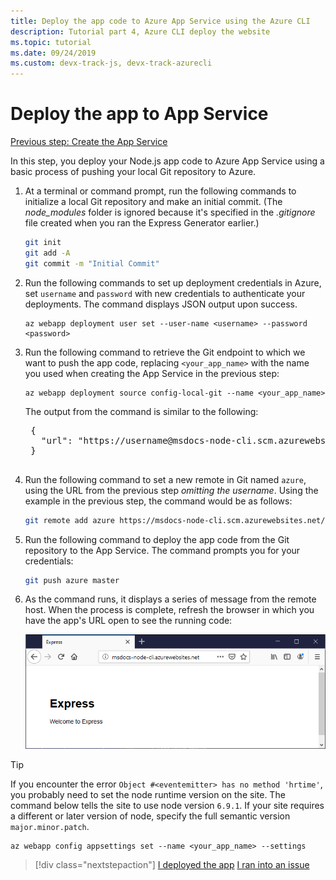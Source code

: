 ```yaml
---
title: Deploy the app code to Azure App Service using the Azure CLI
description: Tutorial part 4, Azure CLI deploy the website
ms.topic: tutorial
ms.date: 09/24/2019
ms.custom: devx-track-js, devx-track-azurecli
---
```


# Deploy the app to App Service

[Previous step: Create the App Service](tutorial-vscode-azure-cli-node-03.md)

In this step, you deploy your Node.js app code to Azure App Service using a basic process of pushing your local Git repository to Azure.

1. At a terminal or command prompt, run the following commands to initialize a local Git repository and make an initial commit. (The *node_modules* folder is ignored because it's specified in the *.gitignore* file created when you ran the Express Generator earlier.)

    ```bash
    git init
    git add -A
    git commit -m "Initial Commit"
    ```

1. Run the following commands to set up deployment credentials in Azure, set `username` and `password` with new credentials to authenticate your deployments. The command displays JSON output upon success.

    ```azurecli
    az webapp deployment user set --user-name <username> --password <password>
    ```

1. Run the following command to retrieve the Git endpoint to which we want to push the app code, replacing `<your_app_name>` with the name you used when creating the App Service in the previous step:

    ```azurecli
    az webapp deployment source config-local-git --name <your_app_name>
    ```

    The output from the command is similar to the following:

    <pre>
    {
      "url": "https://username@msdocs-node-cli.scm.azurewebsites.net/msdocs-node-cli.git"
    }
    </pre>

1. Run the following command to set a new remote in Git named `azure`, using the URL from the previous step *omitting the username*. Using the example in the previous step, the command would be as follows:

    ```bash
    git remote add azure https://msdocs-node-cli.scm.azurewebsites.net/msdocs-node-cli.git
    ```

1. Run the following command to deploy the app code from the Git repository to the App Service. The command prompts you for your credentials:

    ```bash
    git push azure master
    ```

1. As the command runs, it displays a series of message from the remote host. When the process is complete, refresh the browser in which you have the app's URL open to see the running code:

    ![App code running on Azure](media/azure-cli/remote-app.png)

> [!TIP]
> If you encounter the error `Object #<eventemitter> has no method 'hrtime'`, you probably need to set the node runtime version on the site. The command below tells the site to use node version `6.9.1`. If your site requires a different or later version of node, specify the full semantic version `major.minor.patch`.
>
> ```azurecli
> az webapp config appsettings set --name <your_app_name> --settings
> ```

> [!div class="nextstepaction"]
> [I deployed the app](tutorial-vscode-azure-cli-node-05.md) [I ran into an issue](https://www.research.net/r/PWZWZ52?tutorial=node-deployment&step=deploy-website)
